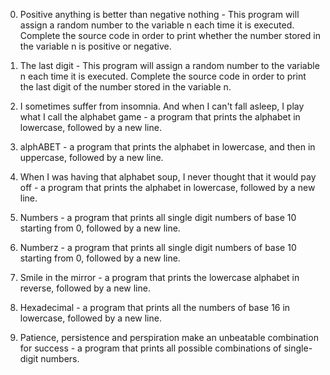 0. Positive anything is better than negative nothing - This program will assign a random number to the variable n each time it is executed. Complete the source code in order to print whether the number stored in the variable n is positive or negative.



1. The last digit - This program will assign a random number to the variable n each time it is executed. Complete the source code in order to print the last digit of the number stored in the variable n.



2. I sometimes suffer from insomnia. And when I can't fall asleep, I play what I call the alphabet game - a program that prints the alphabet in lowercase, followed by a new line.



3. alphABET - a program that prints the alphabet in lowercase, and then in uppercase, followed by a new line.



4. When I was having that alphabet soup, I never thought that it would pay off - a program that prints the alphabet in lowercase, followed by a new line.



5. Numbers - a program that prints all single digit numbers of base 10 starting from 0, followed by a new line.



6. Numberz - a program that prints all single digit numbers of base 10 starting from 0, followed by a new line.



7. Smile in the mirror - a program that prints the lowercase alphabet in reverse, followed by a new line.



8. Hexadecimal - a program that prints all the numbers of base 16 in lowercase, followed by a new line.



9. Patience, persistence and perspiration make an unbeatable combination for success - a program that prints all possible combinations of single-digit numbers.
